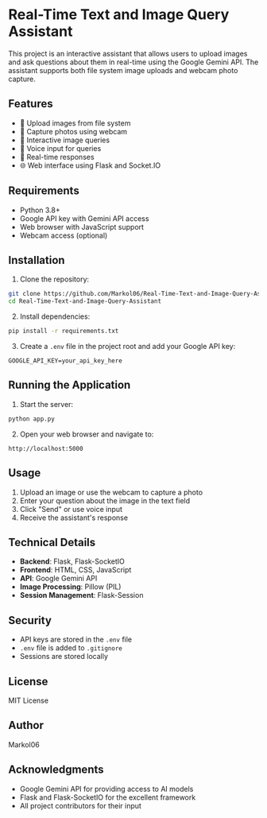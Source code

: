 # Real-Time Text and Image Query Assistant

This project is an interactive assistant that allows users to upload images and ask questions about them in real-time using the Google Gemini API. The assistant supports both file system image uploads and webcam photo capture.

## Features

- 📸 Upload images from file system
- 📱 Capture photos using webcam
- 💬 Interactive image queries
- 🎤 Voice input for queries
- 🔄 Real-time responses
- 🌐 Web interface using Flask and Socket.IO

## Requirements

- Python 3.8+
- Google API key with Gemini API access
- Web browser with JavaScript support
- Webcam access (optional)

## Installation

1. Clone the repository:
```bash
git clone https://github.com/Markol06/Real-Time-Text-and-Image-Query-Assistant.git
cd Real-Time-Text-and-Image-Query-Assistant
```

2. Install dependencies:
```bash
pip install -r requirements.txt
```

3. Create a `.env` file in the project root and add your Google API key:
```
GOOGLE_API_KEY=your_api_key_here
```

## Running the Application

1. Start the server:
```bash
python app.py
```

2. Open your web browser and navigate to:
```
http://localhost:5000
```

## Usage

1. Upload an image or use the webcam to capture a photo
2. Enter your question about the image in the text field
3. Click "Send" or use voice input
4. Receive the assistant's response

## Technical Details

- **Backend**: Flask, Flask-SocketIO
- **Frontend**: HTML, CSS, JavaScript
- **API**: Google Gemini API
- **Image Processing**: Pillow (PIL)
- **Session Management**: Flask-Session

## Security

- API keys are stored in the `.env` file
- `.env` file is added to `.gitignore`
- Sessions are stored locally

## License

MIT License

## Author

Markol06

## Acknowledgments

- Google Gemini API for providing access to AI models
- Flask and Flask-SocketIO for the excellent framework
- All project contributors for their input 